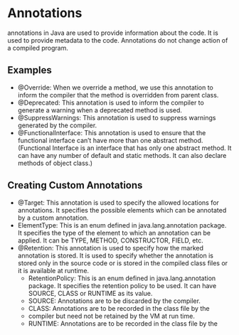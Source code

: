 # Annotations
annotations in Java are used to provide information about the code. It is used to provide metadata to the code. Annotations do not change action of a compiled program.
## Examples
- @Override: When we override a method, we use this annotation to inform the compiler that the method is overridden from parent class.
- @Deprecated: This annotation is used to inform the compiler to generate a warning when a deprecated method is used.
- @SuppressWarnings: This annotation is used to suppress warnings generated by the compiler.
- @FunctionalInterface: This annotation is used to ensure that the functional interface can’t have more than one abstract method. (Functional Interface is an interface that has only one abstract method. It can have any number of default and static methods. It can also declare methods of object class.)

## Creating Custom Annotations
- @Target: This annotation is used to specify the allowed locations for annotations. It specifies the possible elements which can be annotated by a custom annotation.
- ElementType: This is an enum defined in java.lang.annotation package. It specifies the type of the element to which an annotation can be applied. It can be TYPE, METHOD, CONSTRUCTOR, FIELD, etc.
- @Retention: This annotation is used to specify how the marked annotation is stored. It is used to specify whether the annotation is stored only in the source code or is stored in the compiled class files or it is available at runtime.
  - RetentionPolicy: This is an enum defined in java.lang.annotation package. It specifies the retention policy to be used. It can have SOURCE, CLASS or RUNTIME as its value.
  - SOURCE: Annotations are to be discarded by the compiler.
  - CLASS: Annotations are to be recorded in the class file by the
  - compiler but need not be retained by the VM at run time.
  - RUNTIME: Annotations are to be recorded in the class file by the